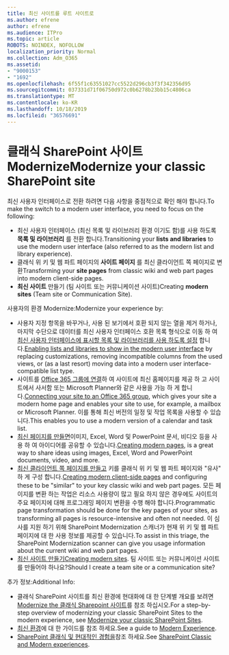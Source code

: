 ```yaml
---
title: 최신 사이트를 루트 사이트로
ms.author: efrene
author: efrene
ms.audience: ITPro
ms.topic: article
ROBOTS: NOINDEX, NOFOLLOW
localization_priority: Normal
ms.collection: Adm_O365
ms.assetid:
- "9000153"
- "1692"
ms.openlocfilehash: 6f55f1c63551027cc5522d296cb3f3f342356d95
ms.sourcegitcommit: 037331d71f06750d972c0b6278b23bb15c4806ca
ms.translationtype: MT
ms.contentlocale: ko-KR
ms.lasthandoff: 10/18/2019
ms.locfileid: "36576691"
---
```

# <a name="modernize-your-classic-sharepoint-site"></a><span data-ttu-id="7db07-102">클래식 SharePoint 사이트 Modernize</span><span class="sxs-lookup"><span data-stu-id="7db07-102">Modernize your classic SharePoint site</span></span>

<span data-ttu-id="7db07-103">최신 사용자 인터페이스로 전환 하려면 다음 사항을 중점적으로 확인 해야 합니다.</span><span class="sxs-lookup"><span data-stu-id="7db07-103">To make the switch to a modern user interface, you need to focus on the following:</span></span>

- <span data-ttu-id="7db07-104">최신 사용자 인터페이스 (최신 목록 및 라이브러리 환경 이기도 함)를 사용 하도록 **목록 및 라이브러리** 를 전환 합니다.</span><span class="sxs-lookup"><span data-stu-id="7db07-104">Transitioning your **lists and libraries** to use the modern user interface (also referred to as the modern list and library experience).</span></span>
- <span data-ttu-id="7db07-105">클래식 위 키 및 웹 파트 페이지의 **사이트 페이지** 를 최신 클라이언트 쪽 페이지로 변환</span><span class="sxs-lookup"><span data-stu-id="7db07-105">Transforming your **site pages** from classic wiki and web part pages into modern client-side pages.</span></span>
- <span data-ttu-id="7db07-106">**최신 사이트** 만들기 (팀 사이트 또는 커뮤니케이션 사이트)</span><span class="sxs-lookup"><span data-stu-id="7db07-106">Creating **modern sites** (Team site or Communication Site).</span></span>

<span data-ttu-id="7db07-107">사용자의 환경 Modernize:</span><span class="sxs-lookup"><span data-stu-id="7db07-107">Modernize your experience by:</span></span>
- <span data-ttu-id="7db07-108">사용자 지정 항목을 바꾸거나, 사용 된 보기에서 호환 되지 않는 열을 제거 하거나, 마지막 수단으로 데이터를 최신 사용자 인터페이스 호환 목록 형식으로 이동 하 여 [최신 사용자 인터페이스에 표시할 목록 및 라이브러리를 사용 하도록 설정](https://docs.microsoft.com/sharepoint/dev/transform/modernize-userinterface-lists-and-libraries) 합니다.</span><span class="sxs-lookup"><span data-stu-id="7db07-108">[Enabling lists and libraries to show in the modern user interface](https://docs.microsoft.com/sharepoint/dev/transform/modernize-userinterface-lists-and-libraries) by replacing customizations, removing incompatible columns from the used views, or (as a last resort) moving data into a modern user interface-compatible list type.</span></span>
- <span data-ttu-id="7db07-109">사이트를 [Office 365 그룹에 연결](https://docs.microsoft.com/sharepoint/dev/transform/modernize-connect-to-office365-group)하 여 사이트에 최신 홈페이지를 제공 하 고 사이트에서 사서함 또는 Microsoft Planner와 같은 사용을 가능 하 게 합니다.</span><span class="sxs-lookup"><span data-stu-id="7db07-109">[Connecting your site to an Office 365 group](https://docs.microsoft.com/sharepoint/dev/transform/modernize-connect-to-office365-group), which gives your site a modern home page and enables your site to use, for example, a mailbox or Microsoft Planner.</span></span> <span data-ttu-id="7db07-110">이를 통해 최신 버전의 일정 및 작업 목록을 사용할 수 있습니다.</span><span class="sxs-lookup"><span data-stu-id="7db07-110">This enables you to use a modern version of a calendar and task list.</span></span>
- <span data-ttu-id="7db07-111">[최신 페이지를 만들면](https://support.office.com/article/create-and-use-modern-pages-on-a-sharepoint-site-b3d46deb-27a6-4b1e-87b8-df851e503dec)이미지, Excel, Word 및 PowerPoint 문서, 비디오 등을 사용 하 여 아이디어를 공유할 수 있습니다.</span><span class="sxs-lookup"><span data-stu-id="7db07-111">[Creating modern pages](https://support.office.com/article/create-and-use-modern-pages-on-a-sharepoint-site-b3d46deb-27a6-4b1e-87b8-df851e503dec), is a great way to share ideas using images, Excel, Word and PowerPoint documents, video, and more.</span></span>
- <span data-ttu-id="7db07-112">[최신 클라이언트 쪽 페이지를 만들고](https://docs.microsoft.com/sharepoint/dev/transform/modernize-userinterface-site-pages) 키를 클래식 위 키 및 웹 파트 페이지와 "유사" 하 게 구성 합니다.</span><span class="sxs-lookup"><span data-stu-id="7db07-112">[Creating modern client-side pages](https://docs.microsoft.com/sharepoint/dev/transform/modernize-userinterface-site-pages) and configuring these to be "similar" to your key classic wiki and web part pages.</span></span> <span data-ttu-id="7db07-113">모든 페이지를 변환 하는 작업은 리소스 사용량이 많고 필요 하지 않은 경우에도 사이트의 주요 페이지에 대해 프로그래밍 페이지 변환을 수행 해야 합니다.</span><span class="sxs-lookup"><span data-stu-id="7db07-113">Programmatic page transformation should be done for the key pages of your sites, as transforming all pages is resource-intensive and often not needed.</span></span> <span data-ttu-id="7db07-114">이 심사를 지원 하기 위해 SharePoint Modernization 스캐너가 현재 위 키 및 웹 파트 페이지에 대 한 사용 정보를 제공할 수 있습니다.</span><span class="sxs-lookup"><span data-stu-id="7db07-114">To assist in this triage, the SharePoint Modernization scanner can give you usage information about the current wiki and web part pages.</span></span>
- <span data-ttu-id="7db07-115">[최신 사이트 만들기](https://support.office.com/article/create-a-team-site-in-sharepoint-ef10c1e7-15f3-42a3-98aa-b5972711777d)</span><span class="sxs-lookup"><span data-stu-id="7db07-115">[Creating modern sites](https://support.office.com/article/create-a-team-site-in-sharepoint-ef10c1e7-15f3-42a3-98aa-b5972711777d).</span></span> <span data-ttu-id="7db07-116">팀 사이트 또는 커뮤니케이션 사이트를 만들어야 하나요?</span><span class="sxs-lookup"><span data-stu-id="7db07-116">Should I create a team site or a communication site?</span></span>

<span data-ttu-id="7db07-117">추가 정보:</span><span class="sxs-lookup"><span data-stu-id="7db07-117">Additional Info:</span></span> 
- <span data-ttu-id="7db07-118">클래식 SharePoint 사이트를 최신 환경에 현대화에 대 한 단계별 개요를 보려면 [Modernize the 클래식 Sharepoint 사이트](https://docs.microsoft.com/sharepoint/dev/transform/modernize-classic-sites)를 참조 하십시오.</span><span class="sxs-lookup"><span data-stu-id="7db07-118">For a step-by-step overview of modernizing your classic SharePoint Sites to the modern experience, see [Modernize your classic SharePoint Sites](https://docs.microsoft.com/sharepoint/dev/transform/modernize-classic-sites).</span></span>
- <span data-ttu-id="7db07-119">[최신 환경](https://docs.microsoft.com/sharepoint/guide-to-sharepoint-modern-experience)에 대 한 가이드를 참조 하세요.</span><span class="sxs-lookup"><span data-stu-id="7db07-119">See a guide to [Modern Experience](https://docs.microsoft.com/sharepoint/guide-to-sharepoint-modern-experience).</span></span>
- <span data-ttu-id="7db07-120">[SharePoint 클래식 및 현대적인 경험을](https://support.office.com/article/sharepoint-classic-and-modern-experiences-5725c103-505d-4a6e-9350-300d3ec7d73f)참조 하세요.</span><span class="sxs-lookup"><span data-stu-id="7db07-120">See [SharePoint Classic and Modern experiences](https://support.office.com/article/sharepoint-classic-and-modern-experiences-5725c103-505d-4a6e-9350-300d3ec7d73f).</span></span> 




